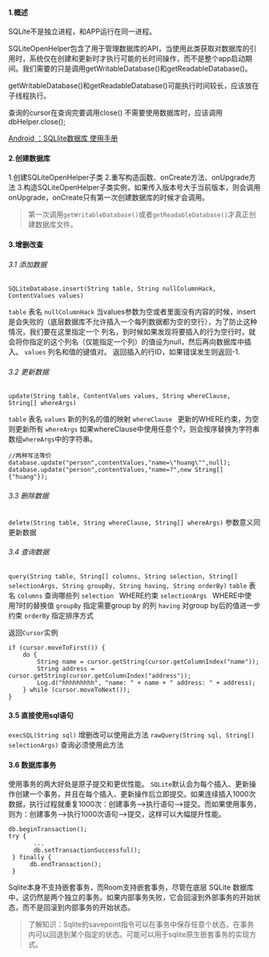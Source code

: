 #### 1.概述
SQLite不是独立进程，和APP运行在同一进程。

SQLiteOpenHelper包含了用于管理数据库的API，当使用此类获取对数据库的引用时，系统仅在创建和更新时才执行可能的长时间操作，而不是整个app启动期间。我们需要的只是调用getWritableDatabase()和getReadableDatabase()。

getWritableDatabase()和getReadableDatabase()可能执行时间较长，应该放在子线程执行。

查询的cursor在查询完要调用close()
不需要使用数据库时，应该调用dbHelper.close();

[Android ：SQLlite数据库 使用手册](https://www.jianshu.com/p/8e3f294e2828)

#### 2.创建数据库
1.创建SQLiteOpenHelper子类
2.重写构造函数、onCreate方法、onUpgrade方法
3.构造SQLiteOpenHelper子类实例，如果传入版本号大于当前版本，则会调用onUpgrade，onCreate只有第一次创建数据库的时候才会调用。

> 第一次调用`getWritableDatabase()`或者`getReadableDatabase()`才真正创建数据库文件。
#### 3.增删改查

###### 3.1 添加数据
`SQLiteDatabase.insert(String table, String nullColumnHack, ContentValues values)`

`table` 表名
`nullColumnHack` 当values参数为空或者里面没有内容的时候，insert是会失败的（底层数据库不允许插入一个每列数据都为空的空行），为了防止这种情况，我们要在这里指定一个 列名，到时候如果发现将要插入的行为空行时，就会将你指定的这个列名（仅能指定一个列）的值设为null，然后再向数据库中插入。
`values` 列名和值的键值对。
返回插入的行ID，如果错误发生则返回-1.

###### 3.2 更新数据
`update(String table, ContentValues values, String whereClause, String[] whereArgs)`

`table` 表名
`values` 新的列名的值的映射
`whereClause ` 更新的WHERE约束，为空则更新所有
`whereArgs` 如果whereClause中使用任意个?，则会按序替换为字符串数组`whereArgs`中的字符串。

```
//两种写法等价
database.update("person",contentValues,"name=\"huang\"",null);
database.update("person",contentValues,"name=?",new String[]{"huang"});
```

###### 3.3 删除数据
`delete(String table, String whereClause, String[] whereArgs)`
参数意义同更新数据

###### 3.4 查询数据
`query(String table, String[] columns, String selection,
            String[] selectionArgs, String groupBy, String having,
            String orderBy)`
`table` 表名
`columns` 查询哪些列
`selection ` WHERE约束
`selectionArgs ` WHERE中使用?时的替换值
`groupBy` 指定需要group by 的列
`having` 对group by后的值进一步约束
`orderBy` 指定排序方式

返回`Cursor`实例
```
if (cursor.moveToFirst()) {
    do {
        String name = cursor.getString(cursor.getColumnIndex("name"));
        String address = cursor.getString(cursor.getColumnIndex("address"));
        Log.d("hhhhhhhhh", "name: " + name + " address: " + address);
    } while (cursor.moveToNext());
}
```

#### 3.5 直接使用sql语句
`execSQL(String sql)`  增删改可以使用此方法
`rawQuery(String sql, String[] selectionArgs)` 查询必须使用此方法

#### 3.6 数据库事务
使用事务的两大好处是原子提交和更优性能。
`SQLite`默认会为每个插入、更新操作创建一个事务，并且在每个插入、更新操作后立即提交。如果连续插入1000次数据，执行过程就重复1000次：创建事务-->执行语句-->提交。而如果使用事务，则为：创建事务-->执行1000次语句-->提交，这样可以大幅提升性能。
```
db.beginTransaction();
try {
       ...
       db.setTransactionSuccessful();
 } finally {
      db.endTransaction();
 }
```

Sqlite本身不支持嵌套事务，而Room支持嵌套事务，尽管在底层 SQLite 数据库中，这仍然是两个独立的事务。如果内部事务失败，它会回滚到外部事务的开始状态，而不是回滚到内部事务的开始状态。

> 了解知识：Sqlite的savepoint指令可以在事务中保存任意个状态，在事务内可以回退到某个指定的状态。可能可以用于sqlite原生嵌套事务的实现方式。